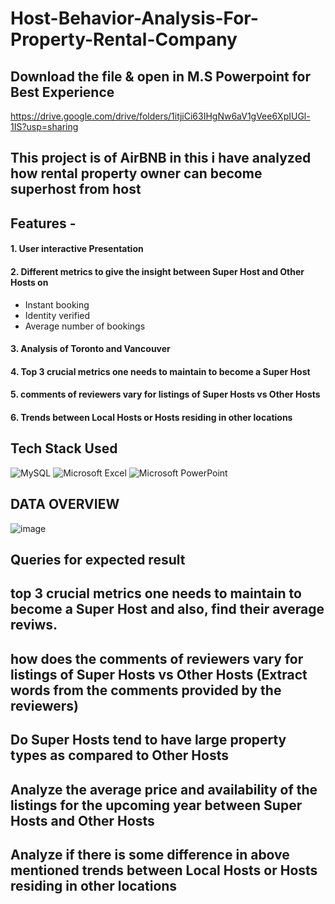 # Host-Behavior-Analysis-For-Property-Rental-Company
## Download the file & open in M.S Powerpoint for Best Experience
 https://drive.google.com/drive/folders/1itjiCi63IHgNw6aV1gVee6XpIUGl-1IS?usp=sharing
## This project is of AirBNB in this i have analyzed how rental property owner can become superhost from host
## Features -
#### 1. User interactive Presentation
#### 2. Different metrics to give the insight between Super Host and Other Hosts on 
- Instant booking
- Identity verified 
- Average number of bookings
#### 3. Analysis of Toronto and Vancouver
#### 4. Top 3 crucial metrics one needs to maintain to become a Super Host
#### 5. comments of reviewers vary for listings of Super Hosts vs Other Hosts
#### 6. Trends between Local Hosts or Hosts residing in other locations
## Tech Stack Used 
![MySQL](https://img.shields.io/badge/mysql-%2300f.svg?style=for-the-badge&logo=mysql&logoColor=white) ![Microsoft Excel](https://img.shields.io/badge/Microsoft_Excel-217346?style=for-the-badge&logo=microsoft-excel&logoColor=white) ![Microsoft PowerPoint](https://img.shields.io/badge/Microsoft_PowerPoint-B7472A?style=for-the-badge&logo=microsoft-powerpoint&logoColor=white)
## DATA OVERVIEW
![image](https://user-images.githubusercontent.com/111194246/186385103-58638b1d-7cd5-46ff-a2d1-ad79922f63bc.png)

## Queries for expected result

## top 3 crucial metrics one needs to maintain to become a Super Host and also, find their average reviws.

##  how does the comments of reviewers vary for listings of Super Hosts vs Other Hosts (Extract words from the comments provided by the reviewers)

## Do Super Hosts tend to have large property types as compared to Other Hosts


##  Analyze the average price and availability of the listings for the upcoming year between Super Hosts and Other Hosts


##  Analyze if there is some difference in above mentioned trends between Local Hosts or Hosts residing in other locations


